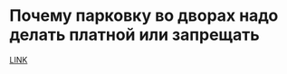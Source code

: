 # Почему парковку во дворах надо делать платной или запрещать



[LINK](https://varlamov.ru/2267503.html)
